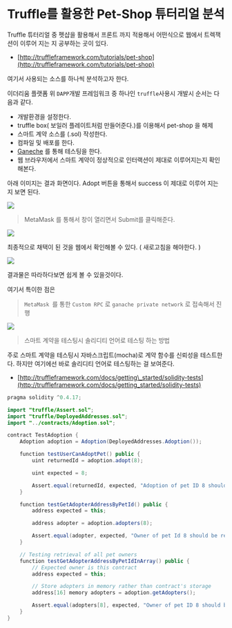 # Truffle를 활용한 Pet-Shop 튜터리얼 분석

Truffle 튜터리얼 중 펫샵을 활용해서 프론트 까지 적용해서 어떤식으로 웹에서 트렉잭션이 이루어 지는 지 공부하는 곳이 있다.

* [http://truffleframework.com/tutorials/pet-shop](http://truffleframework.com/tutorials/pet-shop)

여기서 사용되는 소스를 하나씩 분석하고자 한다.

이더리움 플랫폼 위 `DAPP`개발 프레임워크 중 하나인 `truffle`사용시 개발시 순서는 다음과 같다.

* 개발환경을 설정한다. 
* truffle box\( 보일러 플레이트처럼 만들어준다.\)를 이용해서 pet-shop 을 해제
* 스마트 계약 소스를 \(.sol\) 작성한다. 
* 컴파일 및 배포를 한다. 
* [Ganeche](http://truffleframework.com/ganache) 를 통해 테스팅을 한다. 
* 웹 브라우저에서 스마트 계약이 정상적으로 인터랙션이 제대로 이루어지는지 확인해본다. 

아래 이미지는 결과 화면이다. Adopt 버튼을 통해서 success 이 제대로 이루어 지는 지 보면 된다.

![](/assets/truffle2_1.png)

> MetaMask 를 통해서 창이 열리면서 Submit를 클릭해준다.

![](/assets/truffle2-2.png)

최종적으로 채택이 된 것을 웹에서 확인해볼 수 있다. \( 새로고침을 해야한다. \)

![](/assets/truffle2-3.png)

결과물은 따라하다보면 쉽게 볼 수 있을것이다. 

여기서 특이한 점은 

> `MetaMask `를 통한 `Custom RPC` 로 `ganache private network` 로 접속해서 진행

![](/assets/truffle2-4.png)



> 스마트 계약을 테스팅시 솔리디티 언어로 테스팅 하는 방법

주로 스마트 계약을 테스팅시 자바스크립트\(mocha\)로 계약 함수를 신뢰성을 테스트한다. 하지만 여기에선 바로 솔리디티 언어로 테스팅하는 걸 보여준다. 

* [http://truffleframework.com/docs/getting\_started/solidity-tests](http://truffleframework.com/docs/getting_started/solidity-tests)

```java
pragma solidity ^0.4.17;

import "truffle/Assert.sol";
import "truffle/DeployedAddresses.sol";
import "../contracts/Adoption.sol";

contract TestAdoption {
    Adoption adoption = Adoption(DeployedAddresses.Adoption());

    function testUserCanAdoptPet() public {
        uint returnedId = adoption.adopt(8);

        uint expected = 8;

        Assert.equal(returnedId, expected, "Adoption of pet ID 8 should be recoreded");
    }

    function testGetAdopterAddressByPetId() public {
        address expected = this;

        address adopter = adoption.adopters(8);

        Assert.equal(adopter, expected, "Owner of pet Id 8 should be recored");
    }

    // Testing retrieval of all pet owners
    function testGetAdopterAddressByPetIdInArray() public {
        // Expected owner is this contract
        address expected = this;

        // Store adopters in memory rather than contract's storage
        address[16] memory adopters = adoption.getAdopters();

        Assert.equal(adopters[8], expected, "Owner of pet ID 8 should be recorded.");
    }
}
```

































